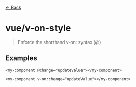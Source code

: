 [&#x2190; Back](./)
# vue/v-on-style

> Enforce the shorthand v-on: syntax (@)

 

## Examples

<code-highlight>
 
<div slot="correct">

```vue
<my-component @change="updateValue"></my-component>
```

</div>

 
<div slot="incorrect">

```vue
<my-component v-on:change="updateValue"></my-component>
```

</div>

 
</code-highlight>

